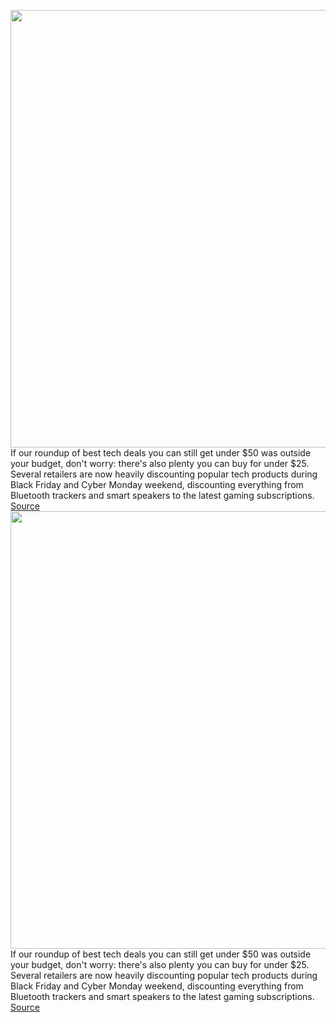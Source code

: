<img src='https://cdn.vox-cdn.com/thumbor/wpXx8fXZ3-SNVhPPKYdY7oIyFrs=/0x0:1179x1178/1200x800/filters:focal(496x495:684x683)/cdn.vox-cdn.com/uploads/chorus_image/image/70181958/ajohnson_210702_4659_0003_sq.5.jpg' width='700px' /><br/>
If our roundup of best tech deals you can still get under $50 was outside your budget, don't worry: there's also plenty you can buy for under $25. Several retailers are now heavily discounting popular tech products during Black Friday and Cyber Monday weekend, discounting everything from Bluetooth trackers and smart speakers to the latest gaming subscriptions.
<a href='https://www.theverge.com/22796420/black-friday-2021-under-25-tech-deals-cheap-cyber-monday'> Source <a/><img src='https://cdn.vox-cdn.com/thumbor/wpXx8fXZ3-SNVhPPKYdY7oIyFrs=/0x0:1179x1178/1200x800/filters:focal(496x495:684x683)/cdn.vox-cdn.com/uploads/chorus_image/image/70181958/ajohnson_210702_4659_0003_sq.5.jpg' width='700px' /><br/>
If our roundup of best tech deals you can still get under $50 was outside your budget, don't worry: there's also plenty you can buy for under $25. Several retailers are now heavily discounting popular tech products during Black Friday and Cyber Monday weekend, discounting everything from Bluetooth trackers and smart speakers to the latest gaming subscriptions.
<a href='https://www.theverge.com/22796420/black-friday-2021-under-25-tech-deals-cheap-cyber-monday'> Source <a/>